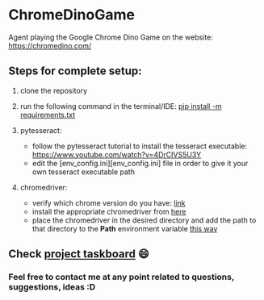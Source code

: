 # ChromeDinoGame
Agent playing the Google Chrome Dino Game on the website: https://chromedino.com/

## Steps for complete setup:

1. clone the repository
2. run the following command in the terminal/IDE: <ins>pip install -m requirements.txt</ins>

3. pytesseract:
   * follow the pytesseract tutorial to install the tesseract executable: https://www.youtube.com/watch?v=4DrCIVS5U3Y
   * edit the [env_config.ini][env_config.ini] file in order to give it your own tesseract executable path

4. chromedriver:
   - verify which chrome version do you have: [link](https://www.howtogeek.com/299243/WHICH-VERSION-OF-CHROME-DO-I-HAVE/)
   - install the appropriate chromedriver from [here](https://chromedriver.chromium.org/downloads)
   - place the chromedriver in the desired directory and add the path to that directory to the **Path** environment variable [this way](https://www.c-sharpcorner.com/article/add-a-directory-to-path-environment-variable-in-windows-10/)

## Check [project taskboard](https://github.com/users/kis-balazs/projects/3) :smile:

### Feel free to contact me at any point related to questions, suggestions, ideas :D
